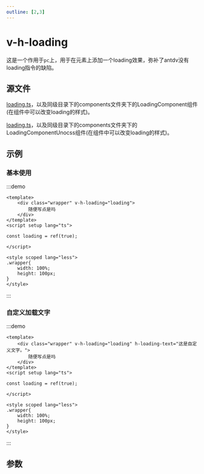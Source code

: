 ```yaml
---
outline: [2,3]
---
```


# v-h-loading
这是一个作用于`pc`上，用于在元素上添加一个loading效果，弥补了antdv没有loading指令的缺陷。

## 源文件

<div class="un-prefer-unocss"></div>

[loading.ts](https://github.com/shiouhoo/hooui/blob/main/src/directive/loading.ts)，以及同级目录下的components文件夹下的LoadingComponent组件(在组件中可以改变loading的样式)。

<div class="prefer-unocss"></div>

[loading.ts](https://github.com/shiouhoo/hooui/blob/main/src/directive/loading.ts)，以及同级目录下的components文件夹下的LoadingComponentUnocss组件(在组件中可以改变loading的样式)。


## 示例

### 基本使用

:::demo

```vue
<template>
    <div class="wrapper" v-h-loading="loading">
        随便写点是吗
    </div>
</template>
<script setup lang="ts">

const loading = ref(true);

</script>

<style scoped lang="less">
.wrapper{
    width: 100%;
    height: 100px;
}
</style>
```
:::

### 自定义加载文字

:::demo

```vue
<template>
    <div class="wrapper" v-h-loading="loading" h-loading-text="这是自定义文字。">
        随便写点是吗
    </div>
</template>
<script setup lang="ts">

const loading = ref(true);

</script>

<style scoped lang="less">
.wrapper{
    width: 100%;
    height: 100px;
}
</style>
```
:::

<script setup lang="ts">

const data = [
    {
        name: 'v-h-loading',
        desc: '是否显示loading',
        type: 'boolean',
        defaultValue: 'false',
    },
    {
        name: 'h-loading-text',
        desc: 'loading的文字',
        type: 'string',
        defaultValue: '加载中...',
    }
];
</script>

## 参数
<ParamsTable :data="data"></ParamsTable>